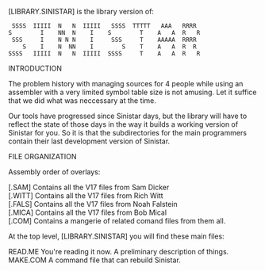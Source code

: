 [LIBRARY.SINISTAR] is the library version of:

	 SSSS  IIIII  N   N  IIIII   SSSS  TTTTT   AAA   RRRR
	S        I    NN  N    I    S        T    A   A  R   R
	 SSS     I    N N N    I     SSS     T    AAAAA  RRRR
	    S    I    N  NN    I        S    T    A   A  R  R
	SSSS   IIIII  N   N  IIIII  SSSS     T    A   A  R   R

INTRODUCTION

The problem history with managing sources for 4 people while using
an assembler with a very limited symbol table size is not amusing.  Let it
suffice that we did what was neccessary at the time.

Our tools have progressed since Sinistar days, but the library will
have to reflect the state of those days in the way it builds a working version
of Sinistar for you.  So it is that the subdirectories for the main programmers
contain their last development version of Sinistar.

FILE ORGANIZATION

Assembly order of overlays:

[.SAM]	Contains all the V17 files from Sam Dicker	
[.WITT]	Contains all the V17 files from Rich Witt	
[.FALS]	Contains all the V17 files from Noah Falstein	 
[.MICA]	Contains all the V17 files from Bob Mical	
[.COM]	Contains a mangerie of related comand files from them all.

At the top level, [LIBRARY.SINISTAR] you will find these main files:

READ.ME		You're reading it now.  A preliminary description of things.
MAKE.COM	A command file that can rebuild Sinistar.

